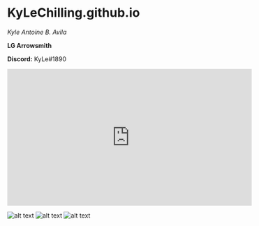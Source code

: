 # KyLeChilling.github.io
*Kyle Antoine B. Avila*

**LG Arrowsmith**

**Discord:** KyLe#1890

<iframe width="560" height="315" src="https://www.youtube.com/embed/WtfjGwVmTqU" title="YouTube video player" frameborder="0" allow="accelerometer; autoplay; clipboard-write; encrypted-media; gyroscope; picture-in-picture; web-share" allowfullscreen></iframe>

![alt text](https://i.pinimg.com/236x/5d/f6/93/5df693d97229983aaf90ea2734e3d99f.jpg) ![alt text](https://i.pinimg.com/236x/01/71/3a/01713aa25897dc84f50763e94faab0f0.jpg) ![alt text](https://i.pinimg.com/236x/8b/ff/dd/8bffdd16478f2aabb6591fb0ef2a88e0.jpg)
